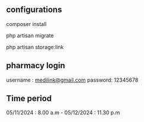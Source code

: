 ## configurations

composer install

php artisan migrate

php artisan storage:link

## pharmacy login
username : medilink@gmail.com
password: 12345678

## Time period
05/11/2024 : 8.00 a.m - 05/12/2024 : 11.30 p.m